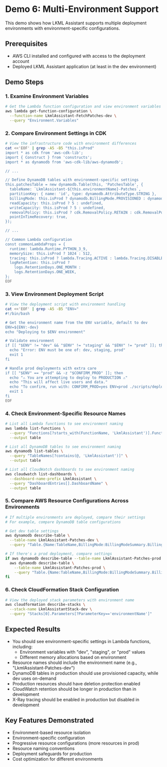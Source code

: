 # Demo 6: Multi-Environment Support

This demo shows how LKML Assistant supports multiple deployment environments with environment-specific configurations.

## Prerequisites

- AWS CLI installed and configured with access to the deployment account
- Deployed LKML Assistant application (at least in the dev environment)

## Demo Steps

### 1. Examine Environment Variables

```bash
# Get the Lambda function configuration and view environment variables
aws lambda get-function-configuration \
  --function-name LkmlAssistant-FetchPatches-dev \
  --query "Environment.Variables"
```

### 2. Compare Environment Settings in CDK

```bash
# View the infrastructure code with environment differences
cat <<'EOF' | grep -A5 -B5 "this.isProd"
import * as cdk from 'aws-cdk-lib';
import { Construct } from 'constructs';
import * as dynamodb from 'aws-cdk-lib/aws-dynamodb';

// ... 

// Define DynamoDB tables with environment-specific settings
this.patchesTable = new dynamodb.Table(this, 'PatchesTable', {
  tableName: `LkmlAssistant-${this.environmentName}-Patches`,
  partitionKey: { name: 'id', type: dynamodb.AttributeType.STRING },
  billingMode: this.isProd ? dynamodb.BillingMode.PROVISIONED : dynamodb.BillingMode.PAY_PER_REQUEST,
  readCapacity: this.isProd ? 5 : undefined,
  writeCapacity: this.isProd ? 5 : undefined,
  removalPolicy: this.isProd ? cdk.RemovalPolicy.RETAIN : cdk.RemovalPolicy.DESTROY,
  pointInTimeRecovery: true,
});

// ...

// Common Lambda configuration
const commonLambdaProps = {
  runtime: lambda.Runtime.PYTHON_3_9,
  memorySize: this.isProd ? 1024 : 512,
  tracing: this.isProd ? lambda.Tracing.ACTIVE : lambda.Tracing.DISABLED,
  logRetention: this.isProd ? 
    logs.RetentionDays.ONE_MONTH : 
    logs.RetentionDays.ONE_WEEK,
};
EOF
```

### 3. View Environment Deployment Script

```bash
# View the deployment script with environment handling
cat <<'EOF' | grep -A5 -B5 "ENV="
#!/bin/bash

# Get the environment name from the ENV variable, default to dev
ENV=${ENV:-dev}
echo "Deploying to $ENV environment"

# Validate environment
if [[ "$ENV" != "dev" && "$ENV" != "staging" && "$ENV" != "prod" ]]; then
  echo "Error: ENV must be one of: dev, staging, prod"
  exit 1
fi

# Handle prod deployments with extra care
if [[ "$ENV" == "prod" && -z "$CONFIRM_PROD" ]]; then
  echo "⚠️ You are attempting to deploy to PRODUCTION ⚠️"
  echo "This will affect live users and data."
  echo "To confirm, run with: CONFIRM_PROD=yes ENV=prod ./scripts/deploy.sh"
  exit 1
fi
EOF
```

### 4. Check Environment-Specific Resource Names

```bash
# List all Lambda functions to see environment naming
aws lambda list-functions \
  --query "Functions[?starts_with(FunctionName, 'LkmlAssistant')].FunctionName" \
  --output table

# List all DynamoDB tables to see environment naming
aws dynamodb list-tables \
  --query "TableNames[?contains(@, 'LkmlAssistant')]" \
  --output table

# List all CloudWatch dashboards to see environment naming
aws cloudwatch list-dashboards \
  --dashboard-name-prefix LkmlAssistant \
  --query "DashboardEntries[].DashboardName" \
  --output table
```

### 5. Compare AWS Resource Configurations Across Environments

```bash
# If multiple environments are deployed, compare their settings
# For example, compare DynamoDB table configurations

# Get dev table settings
aws dynamodb describe-table \
  --table-name LkmlAssistant-Patches-dev \
  --query "Table.{Name:TableName,BillingMode:BillingModeSummary.BillingMode,DeletionProtection:DeletionProtectionEnabled}"

# If there's a prod deployment, compare settings
if aws dynamodb describe-table --table-name LkmlAssistant-Patches-prod 2>/dev/null; then
  aws dynamodb describe-table \
    --table-name LkmlAssistant-Patches-prod \
    --query "Table.{Name:TableName,BillingMode:BillingModeSummary.BillingMode,DeletionProtection:DeletionProtectionEnabled}"
fi
```

### 6. Check CloudFormation Stack Configuration

```bash
# View the deployed stack parameters with environment name
aws cloudformation describe-stacks \
  --stack-name LkmlAssistantStack-dev \
  --query "Stacks[0].Parameters[?ParameterKey=='environmentName']"
```

## Expected Results

- You should see environment-specific settings in Lambda functions, including:
  - Environment variables with "dev", "staging", or "prod" values
  - Different memory allocations based on environment
- Resource names should include the environment name (e.g., "LkmlAssistant-Patches-dev")
- DynamoDB tables in production should use provisioned capacity, while dev uses on-demand
- Production resources should have deletion protection enabled
- CloudWatch retention should be longer in production than in development
- X-Ray tracing should be enabled in production but disabled in development

## Key Features Demonstrated

- Environment-based resource isolation
- Environment-specific configuration
- Progressive resource configurations (more resources in prod)
- Resource naming conventions
- Deployment safeguards for production
- Cost optimization for different environments